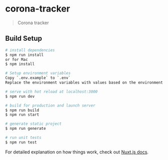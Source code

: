 # corona-tracker

> Corona tracker

## Build Setup

``` bash
# install dependencies
$ npm run install
or for Mac
$ npm install

# Setup environment variables
Copy `.env.example` to `.env`
Replace the environment variables with values based on the environment.

# serve with hot reload at localhost:3000
$ npm run dev

# build for production and launch server
$ npm run build
$ npm run start

# generate static project
$ npm run generate

# run unit tests
$ npm run test
```

For detailed explanation on how things work, check out [Nuxt.js docs](https://nuxtjs.org).
